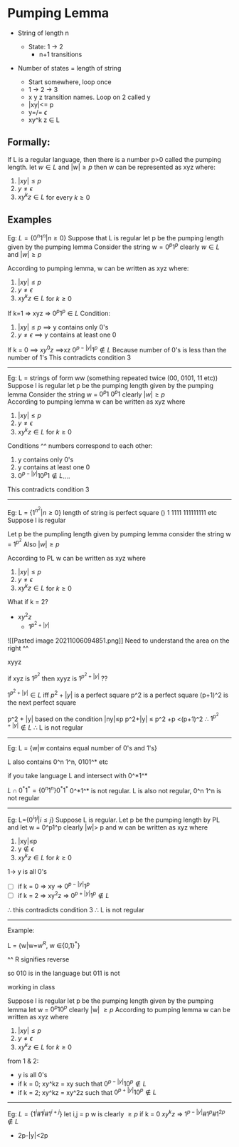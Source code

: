# Pumping Lemma

* String of length n
	* State: 1 -> 2
		* n+1 transitions

* Number of states = length of string
	* Start somewhere, loop once
	* 1 -> 2 -> 3
	*   x  y z   transition names. Loop on 2 called y
	* |xy|<= p
	* y=/= $\epsilon$
	* xy^k z $\in$ L

## Formally: 
If L is a regular language, then there is a number p>0 called the pumping length.
let $w\in L$ and $|w|\geq p$ then w can be represented as xyz where:
1. $|xy|\leq p$
2. $y\neq\epsilon$
3. $xy^kz\in L$ for every $k\geq 0$

## Examples
Eg: 
$L=\{0^n 1^n | n\geq0\}$
Suppose that L is regular
let p be the pumping length given by the pumping lemma
Consider the string $w=0^p 1^p$
clearly $w\in L$ and $|w|\geq p$

According to pumping lemma, w can be written as xyz where:
1. $|xy|\leq p$
2. $y\neq \epsilon$
3. $xy^kz\in L$ for $k\geq 0$

If k=1 => xyz => $0^p 1^p\in L$ 
Condition:
1. $|xy|\leq p$  ==> y contains only 0's
2. $y\neq \epsilon$ ==> y contains at least one 0

If k = 0 ==> $xy^0 z$ ==>xz
$0^{p-|y|}1^p \notin L$
Because number of 0's is less than the number of 1's 
This contradicts condition 3

---
Eg:
L = strings of form ww (something repeated twice (00, 0101, 11 etc))
Suppose l is regular 
let p be the pumping length given by the pumping lemma
Consider the string w = $0^p1 \ 0^p1$
clearly $|w| \geq p$ 	
According to pumping lemma w can be written as xyz where 
1. $|xy|\leq p$
2. $y\neq \epsilon$
3. $xy^kz\in L$ for $k\geq 0$

Conditions ^^ numbers correspond to each other:
1. y contains only 0's
2. y contains at least one 0
3. $0^{p-|y|}10^p 1 \notin L$....

This contradicts condition 3 

---
Eg:
L = $\{1^{n^2} |n\geq 0\}$
length of string is perfect square
() 1 1111 111111111 etc
Suppose l is regular

Let p be the pumpling length given by pumping lemma
consider the string w = $1^{p^2}$
Also $|w|\geq p$

According to PL w can be written as xyz where 
1. $|xy|\leq p$
2. $y\neq \epsilon$
3. $xy^kz\in L$ for $k\geq 0$

What if k = 2?
* $xy^2z$
	* $1^{p^2 + |y|}$
	

![[Pasted image 20211006094851.png]]
Need to understand the area on the right ^^

xyyz

if xyz is $1^{p^2}$
then xyyz is $1^{p^2+|y|}$ ??

$1^{p^2+|y|}\in L$ iff $p^2+ |y|$ is a perfect  square
p^2 is a perfect square
(p+1)^2 is the next perfect square

p^2 + |y| based on the condition |ny|$\leq$p
p^2+|y| $\leq$ p^2 +p $\lt$(p+1)^2
$\therefore$ $1^{p^2+|y|}\notin L$
$\therefore$ L is not regular

---
Eg: L = {w|w contains equal number of 0's and 1's}

L also contains 0^n 1^n, 0101^* etc

if you take language L and intersect with 0^\*1^\*

$L\cap 0^*1^*=\{0^n1^n\}0^*1^*$
0^\*1^\* is not regular. L is also not regular, 0^n 1^n is not regular

---
Eg: L=$\{0^i1^j|i\leq j\}$
Suppose L is regular.
Let p be the pumping length by PL and let w = 0^p1^p
clearly |w|> p and w can be written as xyz where
1. |xy|$\leq$p
2. y$\notin\epsilon$
3. $xy^kz\in L$ for $k\geq 0$

1-> y is all 0's 
* [ ] if k = 0 => xy => $0^{p-|y|}1^p$
* [ ] if k = 2 => xy$^2$z => $0^{p+|y|}1^p \notin L$

$\therefore$ this contradicts condition 3
$\therefore$ L is not regular

---
Example:

L = {w|w=w$^R$, w $\in${0,1}$^*$}

^^ R signifies reverse

so 010 is in the language but 011 is not

working in class

Suppose l is regular 
let p be the pumping length given by the pumping lemma
let w = $0^p10^p$
clearly |w| $\geq p$
According to pumping lemma w can be written as xyz where 
1. $|xy|\leq p$
2. $y\neq \epsilon$
3. $xy^kz\in L$ for $k\geq 0$

from 1 & 2:
* y is all 0's
* if k = 0; xy^kz = xy such that $0^{p-|y|}10^p\notin L$
* if k = 2; xy^kz = xy^2z such that $0^{p+|y|}10^p \notin L$


---
Eg: $L=\{1^i\#1^j\#1^{i+j}\}$
let i,j = p
w is clearly $\geq p$
if k = 0 $xy^kz$  => $1^{p-|y|}\#1^p\#1^{2p}\notin L$
* 2p-|y|$\lt$2p




